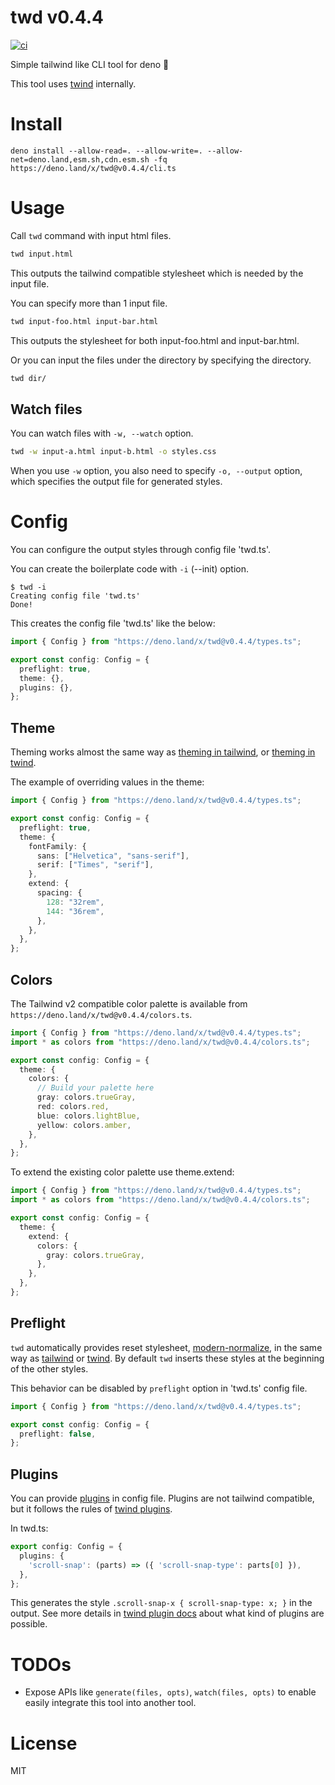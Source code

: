 # twd v0.4.4

[![ci](https://github.com/kt3k/twd/actions/workflows/ci.yml/badge.svg)](https://github.com/kt3k/twd/actions/workflows/ci.yml)

Simple tailwind like CLI tool for deno 🦕

This tool uses [twind](https://github.com/tw-in-js/twind) internally.

# Install

```
deno install --allow-read=. --allow-write=. --allow-net=deno.land,esm.sh,cdn.esm.sh -fq https://deno.land/x/twd@v0.4.4/cli.ts
```

# Usage

Call `twd` command with input html files.

```sh
twd input.html
```

This outputs the tailwind compatible stylesheet which is needed by the input
file.

You can specify more than 1 input file.

```sh
twd input-foo.html input-bar.html
```

This outputs the stylesheet for both input-foo.html and input-bar.html.

Or you can input the files under the directory by specifying the directory.

```sh
twd dir/
```

## Watch files

You can watch files with `-w, --watch` option.

```sh
twd -w input-a.html input-b.html -o styles.css
```

When you use `-w` option, you also need to specify `-o, --output` option, which
specifies the output file for generated styles.

# Config

You can configure the output styles through config file 'twd.ts'.

You can create the boilerplate code with `-i` (--init) option.

```shellsession
$ twd -i
Creating config file 'twd.ts'
Done!
```

This creates the config file 'twd.ts' like the below:

```ts
import { Config } from "https://deno.land/x/twd@v0.4.4/types.ts";

export const config: Config = {
  preflight: true,
  theme: {},
  plugins: {},
};
```

## Theme

Theming works almost the same way as
[theming in tailwind](https://tailwindcss.com/docs/theme), or
[theming in twind](https://twind.dev/handbook/configuration.html#theme).

The example of overriding values in the theme:

```ts
import { Config } from "https://deno.land/x/twd@v0.4.4/types.ts";

export const config: Config = {
  preflight: true,
  theme: {
    fontFamily: {
      sans: ["Helvetica", "sans-serif"],
      serif: ["Times", "serif"],
    },
    extend: {
      spacing: {
        128: "32rem",
        144: "36rem",
      },
    },
  },
};
```

## Colors

The Tailwind v2 compatible color palette is available from
`https://deno.land/x/twd@v0.4.4/colors.ts`.

```ts
import { Config } from "https://deno.land/x/twd@v0.4.4/types.ts";
import * as colors from "https://deno.land/x/twd@v0.4.4/colors.ts";

export const config: Config = {
  theme: {
    colors: {
      // Build your palette here
      gray: colors.trueGray,
      red: colors.red,
      blue: colors.lightBlue,
      yellow: colors.amber,
    },
  },
};
```

To extend the existing color palette use theme.extend:

```ts
import { Config } from "https://deno.land/x/twd@v0.4.4/types.ts";
import * as colors from "https://deno.land/x/twd@v0.4.4/colors.ts";

export const config: Config = {
  theme: {
    extend: {
      colors: {
        gray: colors.trueGray,
      },
    },
  },
};
```

## Preflight

`twd` automatically provides reset stylesheet,
[modern-normalize](https://github.com/sindresorhus/modern-normalize), in the
same way as [tailwind](https://tailwindcss.com/docs/preflight) or
[twind](https://twind.dev/handbook/configuration.html#preflight). By default
`twd` inserts these styles at the beginning of the other styles.

This behavior can be disabled by `preflight` option in 'twd.ts' config file.

```ts
import { Config } from "https://deno.land/x/twd@v0.4.4/types.ts";

export const config: Config = {
  preflight: false,
};
```

## Plugins

You can provide [plugins][twind-plugins] in config file. Plugins are not
tailwind compatible, but it follows the rules of [twind plugins][twind-plugins].

In twd.ts:

```ts
export config: Config = {
  plugins: {
    'scroll-snap': (parts) => ({ 'scroll-snap-type': parts[0] }),
  },
};
```

This generates the style `.scroll-snap-x { scroll-snap-type: x; }` in the
output. See more details in [twind plugin docs][twind-plugins] about what kind
of plugins are possible.

# TODOs

- Expose APIs like `generate(files, opts)`, `watch(files, opts)` to enable
  easily integrate this tool into another tool.

# License

MIT

[twind-plugins]: https://twind.dev/handbook/plugins.html
